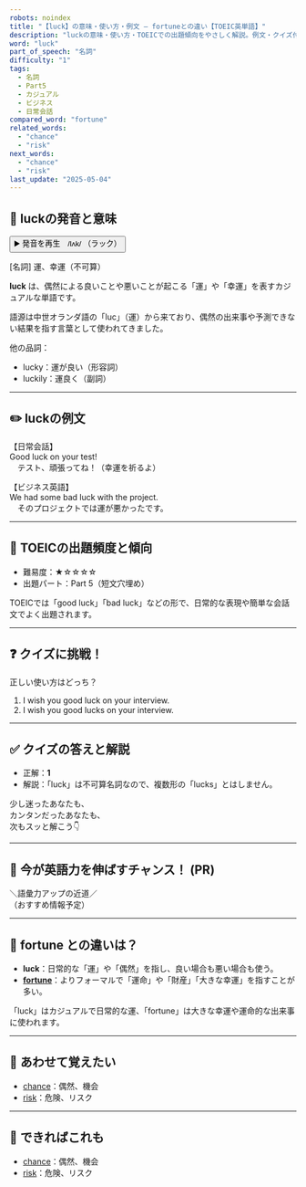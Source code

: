```yaml
---
robots: noindex
title: "【luck】の意味・使い方・例文 ― fortuneとの違い【TOEIC英単語】"
description: "luckの意味・使い方・TOEICでの出題傾向をやさしく解説。例文・クイズ付きでfortuneとの違いもわかりやすく学べます。"
word: "luck"
part_of_speech: "名詞"
difficulty: "1"
tags:
  - 名詞
  - Part5
  - カジュアル
  - ビジネス
  - 日常会話
compared_word: "fortune"
related_words:
  - "chance"
  - "risk"
next_words:
  - "chance"
  - "risk"
last_update: "2025-05-04"
---
```


## 🔰 luckの発音と意味

<button class="play-audio" onclick="playTTS('luck')">
  <span class="play-audio-main">
    ▶️ 発音を再生　/lʌk/
  </span>
  <span class="play-audio-sub">
    （ラック）
  </span>
</button>

[名詞] 運、幸運（不可算）

**luck** は、偶然による良いことや悪いことが起こる「運」や「幸運」を表すカジュアルな単語です。

語源は中世オランダ語の「luc」（運）から来ており、偶然の出来事や予測できない結果を指す言葉として使われてきました。

他の品詞：  
- lucky：運が良い（形容詞）
- luckily：運良く（副詞）

---

## ✏️ luckの例文

【日常会話】  
Good luck on your test!  
　テスト、頑張ってね！（幸運を祈るよ）

【ビジネス英語】  
We had some bad luck with the project.  
　そのプロジェクトでは運が悪かったです。

---

## 🎯 TOEICの出題頻度と傾向

- 難易度：★☆☆☆☆
- 出題パート：Part 5（短文穴埋め）

TOEICでは「good luck」「bad luck」などの形で、日常的な表現や簡単な会話文でよく出題されます。

---

## ❓ クイズに挑戦！

正しい使い方はどっち？

1. I wish you good luck on your interview.  
2. I wish you good lucks on your interview.

---

## ✅ クイズの答えと解説

- 正解：**1**
- 解説：「luck」は不可算名詞なので、複数形の「lucks」とはしません。

少し迷ったあなたも、  
カンタンだったあなたも、  
次もスッと解こう👇️

---

## 🚀 今が英語力を伸ばすチャンス！ (PR)

<div class="info-center">
＼語彙力アップの近道／<br>  
（おすすめ情報予定）
</div>

---

## 🤔  fortune との違いは？

- **luck**：日常的な「運」や「偶然」を指し、良い場合も悪い場合も使う。
- **[fortune](/word/fortune)**：よりフォーマルで「運命」や「財産」「大きな幸運」を指すことが多い。

「luck」はカジュアルで日常的な運、「fortune」は大きな幸運や運命的な出来事に使われます。

---

## 🧩 あわせて覚えたい

- [chance](/word/chance)：偶然、機会
- [risk](/word/risk)：危険、リスク

---

## 📖 できればこれも

- [chance](/word/chance)：偶然、機会
- [risk](/word/risk)：危険、リスク

<!-- cvid: aid27_bid48 -->
